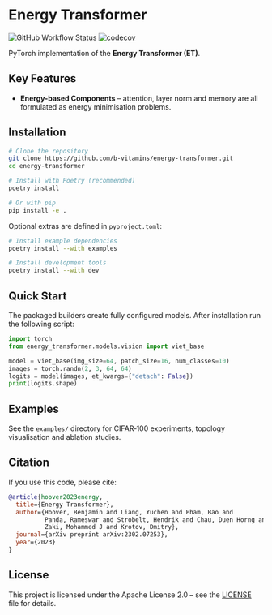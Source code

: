 # Energy Transformer

![GitHub Workflow Status](https://github.com/b-vitamins/energy-transformer/actions/workflows/python.yml/badge.svg)
[![codecov](https://codecov.io/gh/b-vitamins/energy-transformer/graph/badge.svg?token=6DSB7U0GJF)](https://codecov.io/gh/b-vitamins/energy-transformer)

PyTorch implementation of the **Energy Transformer (ET)**.

## Key Features

- **Energy-based Components** – attention, layer norm and memory are all
  formulated as energy minimisation problems.

## Installation

```bash
# Clone the repository
git clone https://github.com/b-vitamins/energy-transformer.git
cd energy-transformer

# Install with Poetry (recommended)
poetry install

# Or with pip
pip install -e .
```

Optional extras are defined in `pyproject.toml`:

```bash
# Install example dependencies
poetry install --with examples

# Install development tools
poetry install --with dev
```

## Quick Start

The packaged builders create fully configured models. After installation
run the following script:

```python
import torch
from energy_transformer.models.vision import viet_base

model = viet_base(img_size=64, patch_size=16, num_classes=10)
images = torch.randn(2, 3, 64, 64)
logits = model(images, et_kwargs={"detach": False})
print(logits.shape)
```


## Examples

See the `examples/` directory for CIFAR‑100 experiments, topology
visualisation and ablation studies.

## Citation

If you use this code, please cite:

```bibtex
@article{hoover2023energy,
  title={Energy Transformer},
  author={Hoover, Benjamin and Liang, Yuchen and Pham, Bao and
          Panda, Rameswar and Strobelt, Hendrik and Chau, Duen Horng and
          Zaki, Mohammed J and Krotov, Dmitry},
  journal={arXiv preprint arXiv:2302.07253},
  year={2023}
}

```

## License

This project is licensed under the Apache License 2.0 – see the
[LICENSE](LICENSE) file for details.
